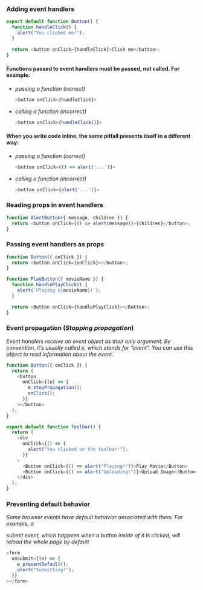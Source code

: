 ### Adding event handlers

```javascript
export default function Button() {
  function handleClick() {
    alert("You clicked me!");
  }

  return <button onClick={handleClick}>Click me</button>;
}
```

#### Functions passed to event handlers must be passed, not called. For example:

- _passing a function (correct)_
  ```javascript
  <button onClick={handleClick}>
  ```
- _calling a function (incorrect)_
  ```javascript
  <button onClick={handleClick()}>
  ```

#### When you write code inline, the same pitfall presents itself in a different way:

- _passing a function (correct)_
  ```javascript
  <button onClick={() => alert('...')}>
  ```
- _calling a function (incorrect)_
  ```javascript
  <button onClick={alert('...')}>
  ```

### Reading props in event handlers

```javascript
function AlertButton({ message, children }) {
  return <button onClick={() => alert(message)}>{children}</button>;
}
```

### Passing event handlers as props

```javascript
function Button({ onClick }) {
  return <button onClick={onClick}></button>;
}

function PlayButton({ movieName }) {
  function handlePlayClick() {
    alert(`Playing ${movieName}!`);
  }

  return <Button onClick={handlePlayClick}></Button>;
}
```

### Event propagation (_Stopping propagation_)

_Event handlers receive an event object as their only argument. By convention, it’s usually called e, which stands for “event”. You can use this object to read information about the event._

```javascript
function Button({ onClick }) {
  return (
    <button
      onClick={(e) => {
        e.stopPropagation();
        onClick();
      }}
    ></button>
  );
}

export default function Toolbar() {
  return (
    <div
      onClick={() => {
        alert("You clicked on the toolbar!");
      }}
    >
      <Button onClick={() => alert("Playing!")}>Play Movie</Button>
      <Button onClick={() => alert("Uploading!")}>Upload Image</Button>
    </div>
  );
}
```

### Preventing default behavior

_Some browser events have default behavior associated with them. For example, a <form> submit event, which happens when a button inside of it is clicked, will reload the whole page by default_

```javascript
<form
  onSubmit={(e) => {
    e.preventDefault();
    alert("Submitting!");
  }}
></form>
```
